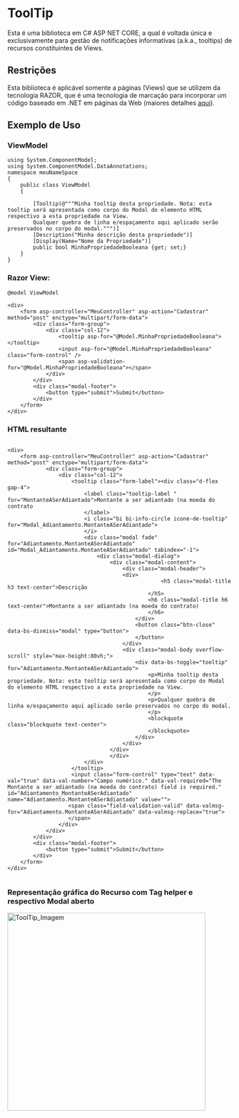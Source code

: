 # ToolTip

Esta é uma biblioteca em C# ASP NET CORE, a qual é voltada única e exclusivamente para gestão de notificações informativas (a.k.a., tooltips) de recursos constituintes de Views.


## Restrições
Esta biblioteca é aplicável somente a páginas (Views) que se utilizem da tecnologia RAZOR, que é uma tecnologia de marcação para incorporar um código baseado em .NET em páginas da Web (maiores detalhes [aqui](https://learn.microsoft.com/pt-br/aspnet/core/mvc/views/razor?view=aspnetcore-9.0])).

## Exemplo de Uso

### ViewModel
```line_numbers,c#
using System.ComponentModel;
using System.ComponentModel.DataAnnotations;
namespace meuNameSpace
{
    public class ViewModel
    {
        
        [Tooltip(@"""Minha tooltip desta propriedade. Nota: esta tooltip será apresentada como corpo do Modal do elemento HTML respectivo a esta propriedade na View.
        Qualquer quebra de linha e/espaçamento aqui aplicado serão preservados no corpo do modal.""")]
        [Description("Minha descrição desta propriedade")]
        [Display(Name="Nome da Propriedade")]
        public bool MinhaPropriedadeBooleana {get; set;}
    }
}
```


### Razor View:
```line_numbers,html
@model ViewModel

<div>
    <form asp-controller="MeuController" asp-action="Cadastrar" method="post" enctype="multipart/form-data">
        <div class="form-group">
            <div class="col-12">
                <tooltip asp-for="@Model.MinhaPropriedadeBooleana"></tooltip>
                <input asp-for="@Model.MinhaPropriedadeBooleana" class="form-control" />
                <span asp-validation-for="@Model.MinhaPropriedadeBooleana"></span>
            </div>
        </div>
        <div class="modal-footer">
            <button type="submit">Submit</button>
        </div>
    </form>
</div>
```

### HTML resultante

```line_numbers, html

<div>
    <form asp-controller="MeuController" asp-action="Cadastrar" method="post" enctype="multipart/form-data">
            <div class="form-group">
                <div class="col-12">
                    <tooltip class="form-label"><div class="d-flex  gap-4">
                        <label class="tooltip-label " for="MontanteASerAdiantado">Montante a ser adiantado (na moeda do contrato
                        </label>
                        <i class="bi bi-info-circle icone-de-tooltip" for="Modal_Adiantamento.MontanteASerAdiantado">
                        </i>
                        <div class="modal fade" for="Adiantamento.MontanteASerAdiantado" id="Modal_Adiantamento.MontanteASerAdiantado" tabindex="-1">
                            <div class="modal-dialog">
                                <div class="modal-content">
                                    <div class="modal-header">
                                    <div>
                                                <h5 class="modal-title h3 text-center">Descrição
                                            </h5>
                                            <h6 class="modal-title h6 text-center">Montante a ser adiantado (na moeda do contrato)
                                            </h6>
                                        </div>
                                        <button class="btn-close" data-bs-dismiss="modal" type="button">
                                        </button>
                                    </div>
                                    <div class="modal-body overflow-scroll" style="max-height:80vh;">
                                        <div data-bs-toggle="tooltip" for="Adiantamento.MontanteASerAdiantado">
                                            <p>Minha tooltip desta propriedade. Nota: esta tooltip será apresentada como corpo do Modal do elemento HTML respectivo a esta propriedade na View.
                                            </p>
                                            <p>Qualquer quebra de linha e/espaçamento aqui aplicado serão preservados no corpo do modal. 
                                            </p>
                                            <blockquote class="blockquote text-center">
                                            </blockquote>
                                        </div>
                                    </div>
                                </div>
                                </div>
                        </div>
                    </tooltip>
                    <input class="form-control" type="text" data-val="true" data-val-number="Campo numérico." data-val-required="The Montante a ser adiantado (na moeda do contrato) field is required." id="Adiantamento_MontanteASerAdiantado" name="Adiantamento.MontanteASerAdiantado" value="">
                   <span class="field-validation-valid" data-valmsg-for="Adiantamento.MontanteASerAdiantado" data-valmsg-replace="true">
                   </span>
                </div>
            </div>
        </div>
        <div class="modal-footer">
            <button type="submit">Submit</button>
        </div>
    </form>
</div>


```

### Representação gráfica do Recurso com Tag helper e respectivo Modal aberto
[]()<img width="444" alt="ToolTip_Imagem" src="https://github.com/user-attachments/assets/ee2e54e4-91fd-49cd-99bc-db08a7748712" />



